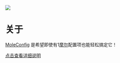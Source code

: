 [![](https://jitpack.io/v/DonaldDu/MoleConfig.svg)](https://jitpack.io/#DonaldDu/MoleConfig)

# 关于
[MoleConfig](https://github.com/DonaldDu/MoleConfig) 是希望即使有1[摩尔](https://baike.baidu.com/item/%E6%91%A9%E5%B0%94/22424?fr=aladdin)配置项也能轻松搞定它！

[点击查看详细说明](https://juejin.cn/post/7127533296975609887/)

